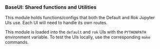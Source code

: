 ### BaseUI: Shared functions and Utilities
This module holds functions/configs that both the Default and Rok Jupyter UIs use. Each UI will need to handle its own routes. 

This module is loaded into the `default` and `rok` UIs with the `PYTHONPATH` environment variable. To test the UIs locally, use the corresponding `make` commands.
